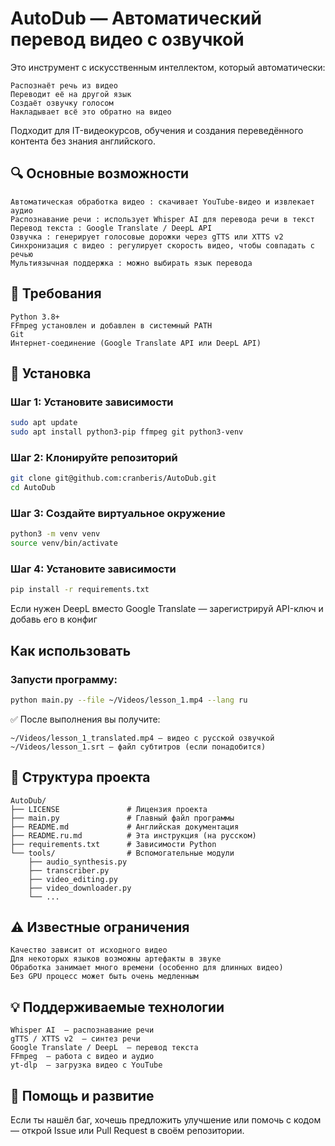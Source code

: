 # AutoDub — Автоматический перевод видео с озвучкой 

Это инструмент с искусственным интеллектом, который автоматически: 

    Распознаёт речь из видео
    Переводит её на другой язык
    Создаёт озвучку голосом
    Накладывает всё это обратно на видео
     

Подходит для IT-видеокурсов, обучения и создания переведённого контента без знания английского. 
## 🔍 Основные возможности 

    Автоматическая обработка видео : скачивает YouTube-видео и извлекает аудио
    Распознавание речи : использует Whisper AI для перевода речи в текст
    Перевод текста : Google Translate / DeepL API
    Озвучка : генерирует голосовые дорожки через gTTS или XTTS v2
    Синхронизация с видео : регулирует скорость видео, чтобы совпадать с речью
    Мультиязычная поддержка : можно выбирать язык перевода
     

## 🧰 Требования 

    Python 3.8+
    FFmpeg установлен и добавлен в системный PATH
    Git
    Интернет-соединение (Google Translate API или DeepL API)
     

## 🔽 Установка 

### Шаг 1: Установите зависимости

```bash
sudo apt update
sudo apt install python3-pip ffmpeg git python3-venv
```

### Шаг 2: Клонируйте репозиторий

```bash
git clone git@github.com:cranberis/AutoDub.git
cd AutoDub
```

### Шаг 3: Создайте виртуальное окружение

```bash
python3 -m venv venv
source venv/bin/activate
```

### Шаг 4: Установите зависимости

```bash
pip install -r requirements.txt
```
Если нужен DeepL вместо Google Translate — зарегистрируй API-ключ и добавь его в конфиг

## Как использовать

### Запусти программу:

```bash
python main.py --file ~/Videos/lesson_1.mp4 --lang ru
```

✅ После выполнения вы получите: 

    ~/Videos/lesson_1_translated.mp4 — видео с русской озвучкой
    ~/Videos/lesson_1.srt — файл субтитров (если понадобится)

## 📁 Структура проекта

```
AutoDub/
├── LICENSE               # Лицензия проекта
├── main.py               # Главный файл программы
├── README.md             # Английская документация
├── README.ru.md          # Эта инструкция (на русском)
├── requirements.txt      # Зависимости Python
└── tools/                # Вспомогательные модули
    ├── audio_synthesis.py
    ├── transcriber.py
    ├── video_editing.py
    ├── video_downloader.py
    └── ...
```

## ⚠️  Известные ограничения 

    Качество зависит от исходного видео
    Для некоторых языков возможны артефакты в звуке
    Обработка занимает много времени (особенно для длинных видео)
    Без GPU процесс может быть очень медленным
     

## 💡 Поддерживаемые технологии 

    Whisper AI  — распознавание речи
    gTTS / XTTS v2  — синтез речи
    Google Translate / DeepL  — перевод текста
    FFmpeg  — работа с видео и аудио
    yt-dlp  — загрузка видео с YouTube
     

## 🤝 Помощь и развитие 

Если ты нашёл баг, хочешь предложить улучшение или помочь с кодом — открой Issue или Pull Request в своём репозитории. 
